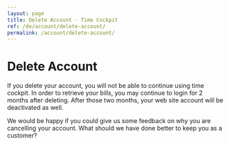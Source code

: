 ```yaml
---
layout: page
title: Delete Account - Time Cockpit
ref: /de/account/delete-account/
permalink: /account/delete-account/
---
```


<function name="TimeCockpit.Security.AuthenticationRequired.Functions.EnsureIsAdmin" /><h1>Delete Account</h1><p>If you delete your account, you will not be able to continue using time cockpit. In order to retrieve your bills, you may continue to login for 2 months after deleting. After those two months, your web site account will be deactivated as well.</p><p>We would be happy if you could give us some feedback on why you are cancelling your account. What should we have done better to keep you as a customer?</p><function name="Composite.AspNet.LoadUserControl">
  <param name="Path" value="~/Frontend/Custom/Web/Forms/Controls/DeleteAccount.ascx" />
</function>